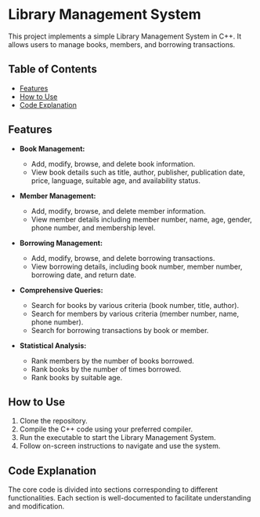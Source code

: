 # Library Management System

This project implements a simple Library Management System in C++. It allows users to manage books, members, and borrowing transactions.

## Table of Contents
- [Features](#features)
- [How to Use](#how-to-use)
- [Code Explanation](#code-explanation)

## Features

- **Book Management:**
  - Add, modify, browse, and delete book information.
  - View book details such as title, author, publisher, publication date, price, language, suitable age, and availability status.

- **Member Management:**
  - Add, modify, browse, and delete member information.
  - View member details including member number, name, age, gender, phone number, and membership level.

- **Borrowing Management:**
  - Add, modify, browse, and delete borrowing transactions.
  - View borrowing details, including book number, member number, borrowing date, and return date.

- **Comprehensive Queries:**
  - Search for books by various criteria (book number, title, author).
  - Search for members by various criteria (member number, name, phone number).
  - Search for borrowing transactions by book or member.

- **Statistical Analysis:**
  - Rank members by the number of books borrowed.
  - Rank books by the number of times borrowed.
  - Rank books by suitable age.

## How to Use

1. Clone the repository.
2. Compile the C++ code using your preferred compiler.
3. Run the executable to start the Library Management System.
4. Follow on-screen instructions to navigate and use the system.

## Code Explanation

The core code is divided into sections corresponding to different functionalities. Each section is well-documented to facilitate understanding and modification.


